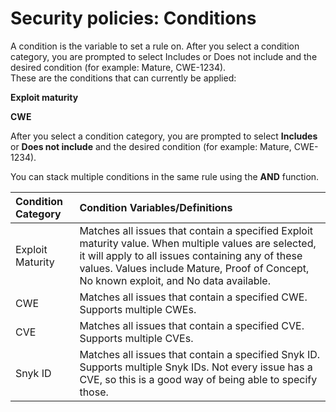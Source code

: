 # Security policies: Conditions

A condition is the variable to set a rule on. After you select a condition category, you are prompted to select Includes or Does not include and the desired condition \(for example: Mature, CWE-1234\).  
These are the conditions that can currently be applied:

**Exploit maturity**

**CWE**

After you select a condition category, you are prompted to select **Includes** or **Does not include** and the desired condition \(for example: Mature, CWE-1234\). 

You can stack multiple conditions in the same rule using the **AND** function. 

| **Condition Category** | **Condition Variables/Definitions** |
| :--- | :--- |
| Exploit Maturity | Matches all issues that contain a specified Exploit maturity value. When multiple values are selected, it will apply to all issues containing any of these values. Values include Mature, Proof of Concept, No known exploit, and No data available. |
| CWE | Matches all issues that contain a specified CWE. Supports multiple CWEs. |
| CVE | Matches all issues that contain a specified CVE. Supports multiple CVEs. |
| Snyk ID | Matches all issues that contain a specified Snyk ID. Supports multiple Snyk IDs. Not every issue has a CVE, so this is a good way of being able to specify those. |

